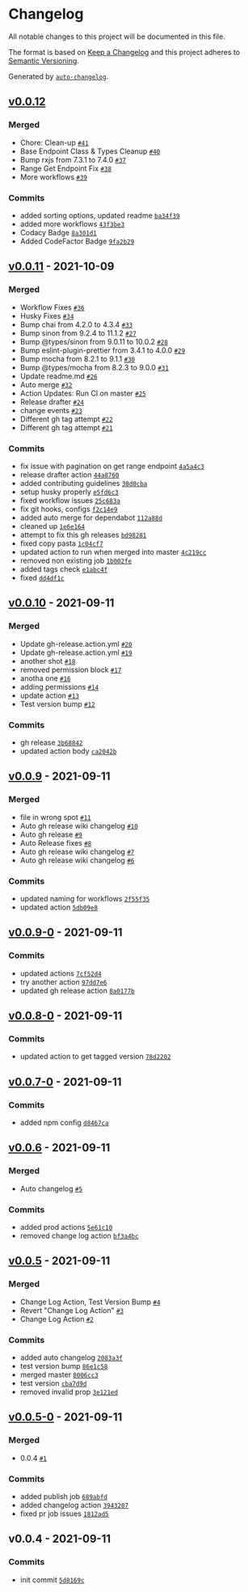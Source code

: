 # Changelog

All notable changes to this project will be documented in this file.

The format is based on [Keep a Changelog](https://keepachangelog.com/en/1.0.0/)
and this project adheres to [Semantic Versioning](https://semver.org/spec/v2.0.0.html).

Generated by [`auto-changelog`](https://github.com/CookPete/auto-changelog).

## [v0.0.12](https://github.com/dills122/patent-view-api/compare/v0.0.11...v0.0.12)

### Merged

- Chore: Clean-up [`#41`](https://github.com/dills122/patent-view-api/pull/41)
- Base Endpoint Class & Types Cleanup [`#40`](https://github.com/dills122/patent-view-api/pull/40)
- Bump rxjs from 7.3.1 to 7.4.0 [`#37`](https://github.com/dills122/patent-view-api/pull/37)
- Range Get Endpoint Fix [`#38`](https://github.com/dills122/patent-view-api/pull/38)
- More workflows [`#39`](https://github.com/dills122/patent-view-api/pull/39)

### Commits

- added sorting options, updated readme [`ba34f39`](https://github.com/dills122/patent-view-api/commit/ba34f393efdd58f4abb9efffc5e0b4cd1f4ebd35)
- added more workflows [`43f3be3`](https://github.com/dills122/patent-view-api/commit/43f3be3f9e7041fa552c563164218e611a7289bf)
- Codacy Badge [`8a301d1`](https://github.com/dills122/patent-view-api/commit/8a301d1ac128d5018b521316be059f33c99cc3e3)
- Added CodeFactor Badge [`9fa2b29`](https://github.com/dills122/patent-view-api/commit/9fa2b2993a3de35107caf5bda79041d31fa62dab)

## [v0.0.11](https://github.com/dills122/patent-view-api/compare/v0.0.10...v0.0.11) - 2021-10-09

### Merged

- Workflow Fixes [`#36`](https://github.com/dills122/patent-view-api/pull/36)
- Husky Fixes [`#34`](https://github.com/dills122/patent-view-api/pull/34)
- Bump chai from 4.2.0 to 4.3.4 [`#33`](https://github.com/dills122/patent-view-api/pull/33)
- Bump sinon from 9.2.4 to 11.1.2 [`#27`](https://github.com/dills122/patent-view-api/pull/27)
- Bump @types/sinon from 9.0.11 to 10.0.2 [`#28`](https://github.com/dills122/patent-view-api/pull/28)
- Bump eslint-plugin-prettier from 3.4.1 to 4.0.0 [`#29`](https://github.com/dills122/patent-view-api/pull/29)
- Bump mocha from 8.2.1 to 9.1.1 [`#30`](https://github.com/dills122/patent-view-api/pull/30)
- Bump @types/mocha from 8.2.3 to 9.0.0 [`#31`](https://github.com/dills122/patent-view-api/pull/31)
- Update readme.md [`#26`](https://github.com/dills122/patent-view-api/pull/26)
- Auto merge [`#32`](https://github.com/dills122/patent-view-api/pull/32)
- Action Updates: Run CI on master [`#25`](https://github.com/dills122/patent-view-api/pull/25)
- Release drafter [`#24`](https://github.com/dills122/patent-view-api/pull/24)
- change events [`#23`](https://github.com/dills122/patent-view-api/pull/23)
- Different gh tag attempt [`#22`](https://github.com/dills122/patent-view-api/pull/22)
- Different gh tag attempt [`#21`](https://github.com/dills122/patent-view-api/pull/21)

### Commits

- fix issue with pagination on get range endpoint [`4a5a4c3`](https://github.com/dills122/patent-view-api/commit/4a5a4c375a9aba7da34bb556f75e00e498b243d4)
- release drafter action [`44a8760`](https://github.com/dills122/patent-view-api/commit/44a876036c931760b06da4e2006356feda52811b)
- added contributing guidelines [`30d0cba`](https://github.com/dills122/patent-view-api/commit/30d0cbaf109341cb72a4b82b84e0a24c20a50a5c)
- setup husky properly [`e5fd6c3`](https://github.com/dills122/patent-view-api/commit/e5fd6c35f52227402ef2f71babc3f4887aa43b40)
- fixed workflow issues [`25c683a`](https://github.com/dills122/patent-view-api/commit/25c683a0974aa8a7314d6aa707eed40d6e6e369b)
- fix git hooks, configs [`f2c14e9`](https://github.com/dills122/patent-view-api/commit/f2c14e9a8b2f58cf5ceaeb1f57fe2eaa4f09f563)
- added auto merge for dependabot [`112a88d`](https://github.com/dills122/patent-view-api/commit/112a88dbfcf04ab07068a5b5462b335eed691380)
- cleaned up [`1e6e164`](https://github.com/dills122/patent-view-api/commit/1e6e1644629461f18f9488beff9fd7b4d7075faf)
- attempt to fix this gh releases [`bd98281`](https://github.com/dills122/patent-view-api/commit/bd982819be8246a34fbfe89ee4182e00a61adef6)
- fixed copy pasta [`1c04cf7`](https://github.com/dills122/patent-view-api/commit/1c04cf752ba6ab4f910a018d9c45de214d0bf852)
- updated action to run when merged into master [`4c219cc`](https://github.com/dills122/patent-view-api/commit/4c219cce0089634006db2dbd4e092a5c4d8d4610)
- removed non existing job [`1b002fe`](https://github.com/dills122/patent-view-api/commit/1b002feef379a6180ccee9bd3722fc35f6cf00de)
- added tags check [`e1abc4f`](https://github.com/dills122/patent-view-api/commit/e1abc4fc8ff4c2855a633779e20f19f9196459e6)
- fixed [`dd4df1c`](https://github.com/dills122/patent-view-api/commit/dd4df1cf601a3ab2604fd6a08ef2839ec9bb28c9)

## [v0.0.10](https://github.com/dills122/patent-view-api/compare/v0.0.9...v0.0.10) - 2021-09-11

### Merged

- Update gh-release.action.yml [`#20`](https://github.com/dills122/patent-view-api/pull/20)
- Update gh-release.action.yml [`#19`](https://github.com/dills122/patent-view-api/pull/19)
- another shot [`#18`](https://github.com/dills122/patent-view-api/pull/18)
- removed permission block [`#17`](https://github.com/dills122/patent-view-api/pull/17)
- anotha one [`#16`](https://github.com/dills122/patent-view-api/pull/16)
- adding permissions [`#14`](https://github.com/dills122/patent-view-api/pull/14)
- update action [`#13`](https://github.com/dills122/patent-view-api/pull/13)
- Test version bump [`#12`](https://github.com/dills122/patent-view-api/pull/12)

### Commits

- gh release [`3b68842`](https://github.com/dills122/patent-view-api/commit/3b6884250f38e84f392c8dc9ee1a7f64eac6e069)
- updated action body [`ca2042b`](https://github.com/dills122/patent-view-api/commit/ca2042b5e08c56719b278001531677e3099ab020)

## [v0.0.9](https://github.com/dills122/patent-view-api/compare/v0.0.9-0...v0.0.9) - 2021-09-11

### Merged

- file in wrong spot [`#11`](https://github.com/dills122/patent-view-api/pull/11)
- Auto gh release wiki changelog [`#10`](https://github.com/dills122/patent-view-api/pull/10)
- Auto gh release [`#9`](https://github.com/dills122/patent-view-api/pull/9)
- Auto Release fixes [`#8`](https://github.com/dills122/patent-view-api/pull/8)
- Auto gh release wiki changelog [`#7`](https://github.com/dills122/patent-view-api/pull/7)
- Auto gh release wiki changelog [`#6`](https://github.com/dills122/patent-view-api/pull/6)

### Commits

- updated naming for workflows [`2f55f35`](https://github.com/dills122/patent-view-api/commit/2f55f35a00de9b3f291807150937bba66a470973)
- updated action [`5db09e8`](https://github.com/dills122/patent-view-api/commit/5db09e8b442ab24b41df597daa7725e430c6dc56)

## [v0.0.9-0](https://github.com/dills122/patent-view-api/compare/v0.0.8-0...v0.0.9-0) - 2021-09-11

### Commits

- updated actions [`7cf52d4`](https://github.com/dills122/patent-view-api/commit/7cf52d418f300c1559ca9ad8d8409b5f4f8eade7)
- try another action [`97dd7e6`](https://github.com/dills122/patent-view-api/commit/97dd7e6610dae233310eeac1122f74472679d7ee)
- updated gh release action [`8a0177b`](https://github.com/dills122/patent-view-api/commit/8a0177b6d6cfb3e2ba18b5cd2dd04c7cbd7b033b)

## [v0.0.8-0](https://github.com/dills122/patent-view-api/compare/v0.0.7-0...v0.0.8-0) - 2021-09-11

### Commits

- updated action to get tagged version [`78d2202`](https://github.com/dills122/patent-view-api/commit/78d2202771cdfd099f461756574b883c6a11749e)

## [v0.0.7-0](https://github.com/dills122/patent-view-api/compare/v0.0.6...v0.0.7-0) - 2021-09-11

### Commits

- added npm config [`d8467ca`](https://github.com/dills122/patent-view-api/commit/d8467ca9b350d1c4b8d6ceefe47a83ba84e6f5df)

## [v0.0.6](https://github.com/dills122/patent-view-api/compare/v0.0.5...v0.0.6) - 2021-09-11

### Merged

- Auto changelog [`#5`](https://github.com/dills122/patent-view-api/pull/5)

### Commits

- added prod actions [`5e61c10`](https://github.com/dills122/patent-view-api/commit/5e61c1034d1456123f2f2095f5b2894984351261)
- removed change log action [`bf3a4bc`](https://github.com/dills122/patent-view-api/commit/bf3a4bcccafeda309c24c218d09bfc7d4dcb4917)

## [v0.0.5](https://github.com/dills122/patent-view-api/compare/v0.0.5-0...v0.0.5) - 2021-09-11

### Merged

- Change Log Action, Test Version Bump [`#4`](https://github.com/dills122/patent-view-api/pull/4)
- Revert "Change Log Action" [`#3`](https://github.com/dills122/patent-view-api/pull/3)
- Change Log Action [`#2`](https://github.com/dills122/patent-view-api/pull/2)

### Commits

- added auto changelog [`2083a3f`](https://github.com/dills122/patent-view-api/commit/2083a3f60d338b624d77e3dd7e8ae97e2e3e6ba4)
- test version bump [`86e1c58`](https://github.com/dills122/patent-view-api/commit/86e1c58a5337caa2d4a82a81efad7f32b4f5c67e)
- merged master [`8006cc3`](https://github.com/dills122/patent-view-api/commit/8006cc3f8744a79cc3b4d2e5510035d121dd1b6f)
- test version [`cba7d9d`](https://github.com/dills122/patent-view-api/commit/cba7d9deafcf3ce5c05f6b7278a075a90a0cbcf2)
- removed invalid prop [`3e121ed`](https://github.com/dills122/patent-view-api/commit/3e121ed4a1f1e25eafbe14aade4e0ed45910bf82)

## [v0.0.5-0](https://github.com/dills122/patent-view-api/compare/v0.0.4...v0.0.5-0) - 2021-09-11

### Merged

- 0.0.4 [`#1`](https://github.com/dills122/patent-view-api/pull/1)

### Commits

- added publish job [`689abfd`](https://github.com/dills122/patent-view-api/commit/689abfd1f0736bab908b868d2df1f3925a3c1fb6)
- added changelog action [`3943207`](https://github.com/dills122/patent-view-api/commit/3943207260ebcd3ec92404b6d1b333c97bf60cc2)
- fixed pr job issues [`1812ad5`](https://github.com/dills122/patent-view-api/commit/1812ad53247820054fc0a8b2d5522de66abe8bf4)

## v0.0.4 - 2021-09-11

### Commits

- init commit [`5d8169c`](https://github.com/dills122/patent-view-api/commit/5d8169ce7e20a7066bfed9eba301d3a241676794)
